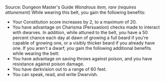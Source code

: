 Source: Dungeon Master's Guide
*Wondrous item, rare (requires attunement)*
While wearing this belt, you gain the following benefits:
* Your Constitution score increases by 2, to a maximum of 20.
* You have advantage on Charisma (Persuasion) checks made to interact with dwarves.
In addition, while attuned to the belt, you have a 50 percent chance each day at dawn of growing a full beard if you're capable of growing one, or a visibly thicker beard if you already have one.
If you aren't a dwarf, you gain the following additional benefits while wearing the belt:
* You have advantage on saving throws against poison, and you have resistance against poison damage.
* You have darkvision out to a range of 60 feet.
* You can speak, read, and write Dwarvish.